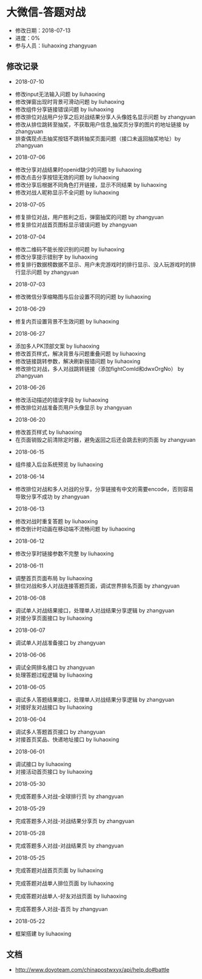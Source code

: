 # 大微信-答题对战
- 修改日期：2018-07-13
- 进度：0%
- 参与人员：liuhaoxing zhangyuan

## 修改记录
- 2018-07-10
* 修改input无法输入问题 by liuhaoxing
* 修改弹窗出现时背景可滑动问题 by liuhaoxing
* 修改组件分享链接错误问题 by liuhaoxing
* 修改排位对战用户分享之后对战结果分享人头像姓名显示问题 by zhangyuan
* 修改从排位跳转至抽奖，不获取用户信息,抽奖页分享的图片的地址链接 by zhangyuan
* 排查偶现点击抽奖按钮不跳转抽奖页面问题（接口未返回抽奖地址）by zhangyuan
- 2018-07-06
* 修改分享对战结果时openid缺少的问题 by liuhaoxing
* 修改点击分享按钮无效的问题 by liuhaoxing
* 修改分享后根据不同角色打开链接，显示不同结果 by liuhaoxing
* 修改对战人昵称显示不全问题 by liuhaoxing
- 2018-07-05
* 修复排位对战，用户胜利之后，弹窗抽奖的问题 by zhangyuan
* 修复排位对战首页图标显示错误问题 by zhangyuan
- 2018-07-04
* 修改二维码不能长按识别的问题 by liuhaoxing
* 修改分享提示错别字 by liuhaoxing
* 修复排行数据榜数据不显示、用户未完游戏时的排行显示、没人玩游戏时的排行显示问题 by zhangyuan
- 2018-07-03
* 修改微信分享缩略图与后台设置不同的问题 by liuhaoxing
- 2018-06-29
* 修复内页设置背景不生效问题 by liuhaoxing
- 2018-06-27
* 添加多人PK顶部文案 by liuhaoxing
* 修改首页样式，解决背景与问题重叠问题 by liuhaoxing
* 修改链接跳转参数，解决刷新报错问题 by liuhaoxing
* 修改排位对战，多人对战跳转链接（添加fightComId和dwxOrgNo） by zhangyuan
- 2018-06-26
* 修改活动描述的错误字段 by liuhaoxing
* 修改排位对战准备页用户头像显示 by zhangyuan
- 2018-06-20
* 修改首页样式 by liuhaoxing
* 在页面销毁之前清除定时器，避免返回之后还会跳去别的页面 by zhangyuan
- 2018-06-15
* 组件接入后台系统预览 by liuhaoxing
- 2018-06-14
* 修改排位对战和多人对战的分享，分享链接有中文的需要encode，否则容易导致分享不成功 by zhangyuan
- 2018-06-13
* 修改对战时重复答题 by liuhaoxing
* 修改倒计时动画在移动端不流畅问题 by liuhaoxing
- 2018-06-12
* 修改分享时链接参数不完整 by liuhaoxing
- 2018-06-11
* 调整首页页面布局 by liuhaoxing
* 排位对战和多人对战连接答题页面，调试世界排名页面 by zhangyuan
- 2018-06-08
* 调试单人对战结果接口，处理单人对战结果分享逻辑 by zhangyuan
* 对接分享页面接口 by liuhaoxing
- 2018-06-07
* 调试单人对战准备接口 by zhangyuan
- 2018-06-06
* 调试全网排名接口 by zhangyuan
* 处理答题过程逻辑 by liuhaoxing
- 2018-06-05
* 调试多人答题结果接口，处理单人对战结果分享逻辑 by zhangyuan
* 对接好友对战接口 by liuhaoxing
- 2018-06-04
* 调试多人答题首页接口 by zhangyuan
* 对接首页奖品、快递地址接口 by liuhaoxing
- 2018-06-01
* 调试接口 by liuhaoxing
* 对接活动首页接口 by liuhaoxing
- 2018-05-30
* 完成答题多人对战-全球排行页 by zhangyuan
- 2018-05-29
* 完成答题多人对战-对战结果分享页 by zhangyuan
- 2018-05-28
* 完成答题多人对战-对战结果页 by zhangyuan
- 2018-05-25
* 完成答题对战首页页面 by liuhaoxing
* 完成答题对战单人排位页面 by liuhaoxing
* 完成答题对战单人-好友对战页面 by liuhaoxing

* 完成答题多人对战-首页 by zhangyuan
- 2018-05-22
* 框架搭建 by liuhaoxing

## 文档
* http://www.doyoteam.com/chinapostwxyx/api/help.do#battle
